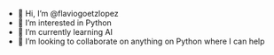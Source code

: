 - 👋 Hi, I’m @flaviogoetzlopez
- 👀 I’m interested in Python
- 🌱 I’m currently learning AI
- 💞️ I’m looking to collaborate on anything on Python where I can help

<!---
flaviogoetzlopez/flaviogoetzlopez is a ✨ special ✨ repository because its `README.md` (this file) appears on your GitHub profile.
You can click the Preview link to take a look at your changes.
--->
